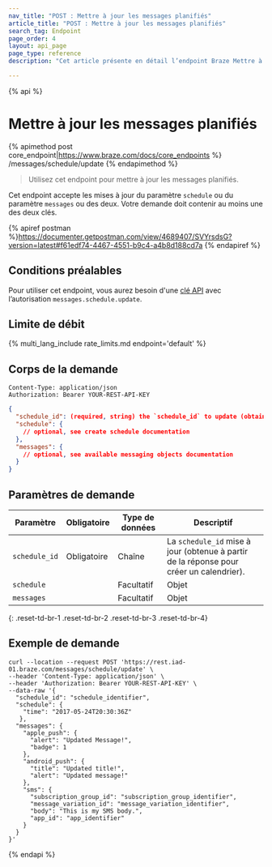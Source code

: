 ```yaml
---
nav_title: "POST : Mettre à jour les messages planifiés"
article_title: "POST : Mettre à jour les messages planifiés"
search_tag: Endpoint
page_order: 4
layout: api_page
page_type: reference
description: "Cet article présente en détail l’endpoint Braze Mettre à jour les messages planifiés."

---
```

{% api %}
# Mettre à jour les messages planifiés
{% apimethod post core_endpoint|https://www.braze.com/docs/core_endpoints %}
/messages/schedule/update
{% endapimethod %}

> Utilisez cet endpoint pour mettre à jour les messages planifiés. 

Cet endpoint accepte les mises à jour du paramètre `schedule` ou du paramètre `messages` ou des deux. Votre demande doit contenir au moins une des deux clés.

{% apiref postman %}https://documenter.getpostman.com/view/4689407/SVYrsdsG?version=latest#f61edf74-4467-4551-b9c4-a4b8d188cd7a {% endapiref %}

## Conditions préalables

Pour utiliser cet endpoint, vous aurez besoin d'une [clé API]({{site.baseurl}}/api/basics#rest-api-key/) avec l’autorisation `messages.schedule.update`.

## Limite de débit

{% multi_lang_include rate_limits.md endpoint='default' %}

## Corps de la demande

```
Content-Type: application/json
Authorization: Bearer YOUR-REST-API-KEY
```

```json
{
  "schedule_id": (required, string) the `schedule_id` to update (obtained from the response to create schedule),
  "schedule": {
    // optional, see create schedule documentation
  },
  "messages": {
    // optional, see available messaging objects documentation
  }
}
```
## Paramètres de demande

| Paramètre | Obligatoire | Type de données | Descriptif |
| --------- | ---------| --------- | ----------- |
| `schedule_id` | Obligatoire | Chaîne | La `schedule_id` mise à jour (obtenue à partir de la réponse pour créer un calendrier). |
`schedule`| | Facultatif | Objet | Voir [objet de planification]({{site.baseurl}}/api/objects_filters/schedule_object/). |
`messages`| | Facultatif | Objet | Voir [les objets de messagerie disponibles]({{site.baseurl}}/api/objects_filters/#messaging-objects). |
{: .reset-td-br-1 .reset-td-br-2 .reset-td-br-3  .reset-td-br-4}

## Exemple de demande
```
curl --location --request POST 'https://rest.iad-01.braze.com/messages/schedule/update' \
--header 'Content-Type: application/json' \
--header 'Authorization: Bearer YOUR-REST-API-KEY' \
--data-raw '{
  "schedule_id": "schedule_identifier",
  "schedule": {
    "time": "2017-05-24T20:30:36Z"
   },
  "messages": {
    "apple_push": {
      "alert": "Updated Message!",
      "badge": 1
    },
    "android_push": {
      "title": "Updated title!",
      "alert": "Updated message!"
    },
    "sms": {  
      "subscription_group_id": "subscription_group_identifier",
      "message_variation_id": "message_variation_identifier",
      "body": "This is my SMS body.",
      "app_id": "app_identifier"
    }
  }
}'
```

{% endapi %}
